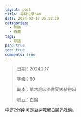 ```yaml
---
layout: post
title: 导随记录649
date: 2024-02-17 05:58:30
categories:
  - 导随
  - 白魔
tags:
  - 导随
pin: true
toc: true
comments: true
---
```

> 日期：2024.2.17
>
> 等级：60
>
> 副本：草木庭园圣茉夏娜植物园
>
> 职业：白魔

中途2分钟 可是豆芽喊我白魔妈咪诶。